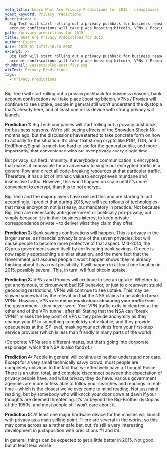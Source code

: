 ```yaml
---
meta_title: Learn What Are Privacy Predictions for 2015 | Limeproxies
yoast_keyword: Privacy Predictions
description: >-
  Big Tech will start rolling out a privacy pushback for business reasons, bank
  account confiscations will take place boosting bitcoin, VPNs / Proxies.
path: /privacy-predictions-for-2015/
title: What Are Privacy Predictions for 2015
author: Expert
date: 2015-01-14T12:16:28.000Z
excerpt: >-
  Big Tech will start rolling out a privacy pushback for business reasons, bank
  account confiscations will take place boosting bitcoin, VPNs / Proxies.
thumbnail: /assets/blog-post-five.png
altText: Privacy Predictions
tags:
  - Privacy Predictions
---
```

Big Tech will start rolling out a privacy pushback for business reasons, bank account confiscations will take place boosting bitcoin, VPNs / Proxies will continue to see uptake, people in general still won’t understand the dystopia that’s already here, and at least one mass device with strong privacy will launch.

**Prediction 1:** Big Tech companies will start rolling out a privacy pushback, for business reasons. We’re still seeing effects of the Snowden Shock 18 months ago, but the discussions have started to take concrete form on how to actually fix the situation. It’s clear that strong crypto like PGP, TOR, and RedPhone/Signal is much too hard to use for the general public, and more importantly, that convenience wins out over privacy every single time.

But privacy is a herd immunity. If everybody’s communication is encrypted, that makes it impossible for an adversary to single out encrypted traffic in a general flow and direct all code-breaking resources at that particular traffic. Therefore, it has a lot of intrinsic value to encrypt even mundane and insensitive traffic. However, this won’t happen on scale until it’s more convenient to encrypt, than it is to not encrypt.

Big Tech and the major players have realized this and are starting to act accordingly. I predict that during 2015, we will see rollouts of technologies that make encryption not just easy, but mandatory in practice. Not because Big Tech are necessarily anti-government or politically pro-privacy, but simply because it is in their business interest to keep private correspondence private – to deliver what they claim they offer.

**Prediction 2:** Bank savings confiscations will happen. This is privacy in the larger sense, as financial privacy is one of the seven privacies, but will cause people to become more protective of that aspect. Mid-2014, the Cyprus government saved itself by confiscating bank savings. Greece is now rapidly approaching a similar situation, and the mere fact that the Government just assured people it won’t happen shows they’re already thinking about it as a real possibility. It will happen in at least one location in 2015, possibly several. This, in turn, will fuel bitcoin uptake.

**Prediction 3:** VPNs and Proxies will continue to see an uptake. Whether to get anonymous, to circumvent bad ISP behavior, or just to circumvent stupid geocoding restrictions, VPNs will continue to see uptake. This may be slowed somewhat by the relevation that the NSA claims to be able to break VPNs. However, VPNs are not so much about obscuring your traffic from the government – they never were. Your VPN traffic exits in cleartext at the other end of the VPN tunnel, after all. Stating that the NSA can “break VPNs” misses the key point of VPNs: they provide anonymity as they change your IP to something completely untrackable, and they provide opaqueness at the ISP level, masking your activities from your first-step service provider (which is less than friendly in many parts of the world).

(Corporate VPNs are a different matter, but that’s going into corporate espionage, which the NSA is also fond of.)

**Prediction 4:** People in general will continue to neither understand nor care. Except for a very small technically savvy crowd, most people are completely oblivious to the fact that we effectively have a Thought Police. There is an utter, total, and complete disconnect between the expectation of privacy people have, and what privacy they do have. Various government agencies are more or less able to follow your searches and readings in real-time – which is the closest we’ve ever come to mind reading. Not just mind reading, but by somebody who will knock your door down at dawn if your thoughts are deemed threatening. It’s far beyond the Big-Brother dystopias of the 1950s, and most people still won’t care about it.

**Prediction 5:** At least one major hardware device for the masses will launch with privacy as a main selling point. There are several in the works, so this may come across as a rather safe bet, but it’s still a very interesting development in juxtaposition with predictions #1 and #4.

In general, things can be expected to get a little better in 2015. Not good, but at least less worse.

